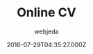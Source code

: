 ---
title: Online CV
github: https://github.com/sharu725/online-cv
demo: https://webjeda.com/online-cv/
author: webjeda
ssg:
  - Jekyll
cms:
  - No Cms
date: 2016-07-29T04:35:27.000Z
github_branch: master
description: A minimal Jekyll Theme to host your resume (CV)
stale: false
---